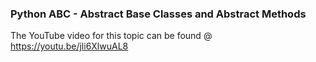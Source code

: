### Python ABC - Abstract Base Classes and Abstract Methods

The YouTube video for this topic can be found @ https://youtu.be/jli6XlwuAL8
